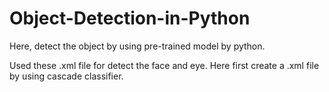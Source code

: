 # Object-Detection-in-Python
Here, detect the object by using pre-trained model by python.

Used these .xml file for detect the face and eye. 
Here first create a .xml file by using cascade classifier.



